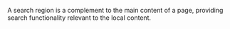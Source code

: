 A search region is a complement to the main content of a page, providing search functionality
relevant to the local content.
